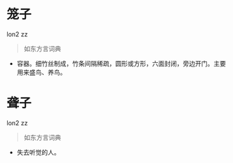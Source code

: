 # 笼子
lon2 zz
> 如东方言词典
- 容器。细竹丝制成，竹条间隔稀疏，圆形或方形，六面封闭，旁边开门。主要用来盛鸟、养鸟。

# 聋子
lon2 zz
> 如东方言词典
- 失去听觉的人。
